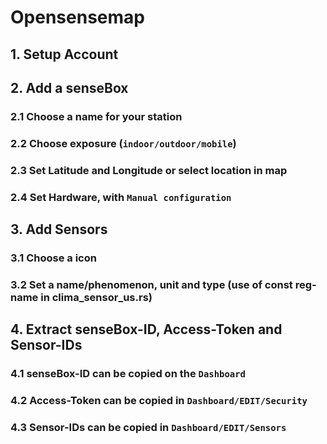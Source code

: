 # Opensensemap
## 1. Setup Account

## 2. Add a senseBox

### 2.1 Choose a name for your station
### 2.2 Choose exposure (`indoor/outdoor/mobile`)
### 2.3 Set Latitude and Longitude or select location in map
### 2.4 Set Hardware, with `Manual configuration`

## 3. Add Sensors

### 3.1 Choose a icon
### 3.2 Set a name/phenomenon, unit and type (use of const reg-name in clima_sensor_us.rs)

## 4. Extract senseBox-ID, Access-Token and Sensor-IDs

### 4.1 senseBox-ID can be copied on the `Dashboard`
### 4.2 Access-Token can be copied in `Dashboard/EDIT/Security`
### 4.3 Sensor-IDs can be copied in `Dashboard/EDIT/Sensors`